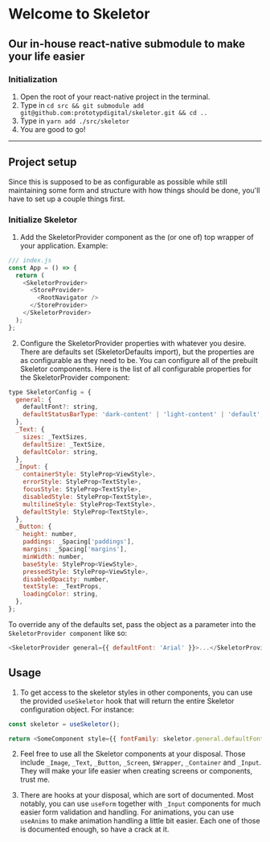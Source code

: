 # Welcome to Skeletor

## Our in-house react-native submodule to make your life easier

### Initialization

1. Open the root of your react-native project in the terminal.
2. Type in `cd src && git submodule add git@github.com:prototypdigital/skeletor.git && cd ..`
3. Type in `yarn add ./src/skeletor`
4. You are good to go!

---

## Project setup

Since this is supposed to be as configurable as possible while still maintaining some form and structure with how things should be done, you'll have to set up a couple things first.

### Initialize Skeletor

1. Add the SkeletorProvider component as the (or one of) top wrapper of your application. Example:

```javascript
/// index.js
const App = () => {
  return (
    <SkeletorProvider>
      <StoreProvider>
        <RootNavigator />
      </StoreProvider>
    </SkeletorProvider>
  );
};
```

2. Configure the SkeletorProvider properties with whatever you desire. There are defaults set (SkeletorDefaults import), but the properties are as configurable as they need to be. You can configure all of the prebuilt Skeletor components. Here is the list of all configurable properties for the SkeletorProvider component:

```javascript
type SkeletorConfig = {
  general: {
    defaultFont?: string,
    defaultStatusBarType: 'dark-content' | 'light-content' | 'default',
  },
  _Text: {
    sizes: _TextSizes,
    defaultSize: _TextSize,
    defaultColor: string,
  },
  _Input: {
    containerStyle: StyleProp<ViewStyle>,
    errorStyle: StyleProp<TextStyle>,
    focusStyle: StyleProp<TextStyle>,
    disabledStyle: StyleProp<TextStyle>,
    multilineStyle: StyleProp<TextStyle>,
    defaultStyle: StyleProp<TextStyle>,
  },
  _Button: {
    height: number,
    paddings: _Spacing['paddings'],
    margins: _Spacing['margins'],
    minWidth: number,
    baseStyle: StyleProp<ViewStyle>,
    pressedStyle: StyleProp<ViewStyle>,
    disabledOpacity: number,
    textStyle: _TextProps,
    loadingColor: string,
  },
};
```

To override any of the defaults set, pass the object as a parameter into the `SkeletorProvider component` like so:

```javascript
<SkeletorProvider general={{ defaultFont: 'Arial' }}>...</SkeletorProvider>
```

## Usage

1. To get access to the skeletor styles in other components, you can use the provided `useSkeletor` hook that will return the entire Skeletor configuration object. For instance:

```javascript
const skeletor = useSkeletor();

return <SomeComponent style={{ fontFamily: skeletor.general.defaultFont }} />;
```

2. Feel free to use all the Skeletor components at your disposal. Those include `_Image`, `_Text`, `_Button`, `_Screen`, `$Wrapper`, `_Container` and `_Input`. They will make your life easier when creating screens or components, trust me.

3. There are hooks at your disposal, which are sort of documented. Most notably, you can use `useForm` together with `_Input` components for much easier form validation and handling. For animations, you can use `useAnims` to make animation handling a little bit easier. Each one of those is documented enough, so have a crack at it.
